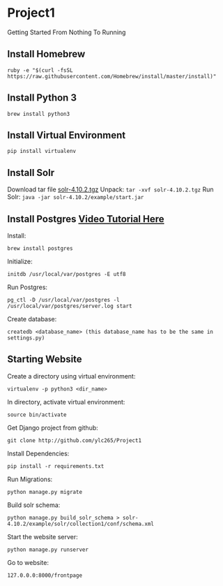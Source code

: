 # Project1
Getting Started From Nothing To Running

## Install Homebrew

`ruby -e "$(curl -fsSL https://raw.githubusercontent.com/Homebrew/install/master/install)"
`

## Install Python 3
`brew install python3`

## Install Virtual Environment
`pip install virtualenv`

## Install Solr
Download tar file [solr-4.10.2.tgz](http://archive.apache.org/dist/lucene/solr/4.10.2/)
Unpack:
`tar -xvf solr-4.10.2.tgz`
Run Solr:
`java -jar solr-4.10.2/example/start.jar`

## Install Postgres [Video Tutorial Here](https://www.youtube.com/watch?v=XB-D5p_FnnA)
Install:

`brew install postgres`

Initialize:

`initdb /usr/local/var/postgres -E utf8`

Run Postgres:

`pg_ctl -D /usr/local/var/postgres -l /usr/local/var/postgres/server.log start`

Create database:

`createdb <database_name> (this database_name has to be the same in settings.py)`

## Starting Website
Create a directory using virtual environment:

`virtualenv -p python3 <dir_name>`

In directory, activate virtual environment:

`source bin/activate`

Get Django project from github:

`git clone http://github.com/ylc265/Project1`

Install Dependencies:

`pip install -r requirements.txt`

Run Migrations:

`python manage.py migrate`

Build solr schema:

`python manage.py build_solr_schema > solr-4.10.2/example/solr/collection1/conf/schema.xml`

Start the website server:

`python manage.py runserver`

Go to website:

`127.0.0.0:8000/frontpage`


